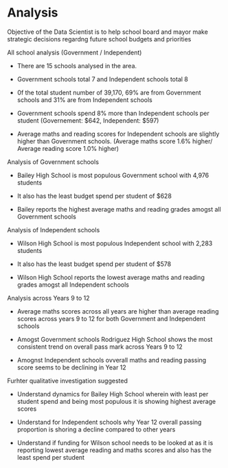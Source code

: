 # Analysis

 Objective of the Data Scientist is to help school board and mayor make strategic decisions regardng future school budgets and priorities

All school analysis (Government / Independent)

 - There are 15 schools analysed in the area.

 - Government schools total 7 and Independent schools total 8

 - 0f the total student number of 39,170, 69% are from Government schools and 31% are from Independent schools

 - Government schools spend 8% more than Independent schools per student (Governement: $642, Independent: $597)

 - Average maths and reading scores for Independent schools are slightly higher than Government schools. (Average maths score 1.6% higher/ Average reading score 1.0% higher)

Analysis of Government schools

 - Bailey High School is most populous Government school with 4,976 students

 - It also has the least budget spend per student of $628

 - Bailey reports the highest average maths and reading grades amogst all Government schools

Analysis of Independent schools

 - Wilson High School is most populous Independent school with 2,283 students

 - It also has the least budget spend per student of $578

 - Wilson High School reports the lowest average maths and reading grades amogst all Independent schools 

Analysis across Years 9 to 12

 - Average maths scores across all years are higher than average reading scores across years 9 to 12 for both Government and Independent schools

 - Amogst Government schools Rodriguez High School shows the most consistent trend on overall pass mark across Years 9 to 12

 - Amognst Independent schools ovverall maths and reading passing score seems to be declining in Year 12

Furhter qualitative investigation suggested 

 - Understand dynamics for Bailey High School wherein with least per student spend and being most populous it is showing highest average scores

 - Understand for Independent schools why Year 12 overall passing proportion is shoring a decline compared to other years

 - Understand if funding for Wilson school needs to be looked at as it is reporting lowest average reading and maths scores and also has the least spend per student
